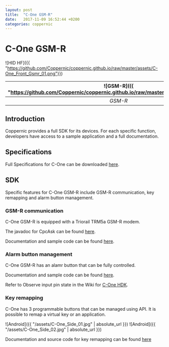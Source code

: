 ```yaml
---
layout: post
title:  "C-One GSM-R"
date:   2017-11-09 16:52:44 +0200
categories: coppernic
---
```


C-One GSM-R
===========
![HID HF]({{ "https://github.com/Coppernic/coppernic.github.io/raw/master/assets/C-One_Front_Gsmr_01.png"}})


| ![GSM-R]({{ "https://github.com/Coppernic/coppernic.github.io/raw/master/assets/gsmr_blue.png"}}) | ![Android]({{ "https://github.com/Coppernic/coppernic.github.io/raw/master/assets/android_blue.png"}}) | ![Android]({{ "https://github.com/Coppernic/coppernic.github.io/raw/master/assets/android_blue.png"}}) | 
|:---:|:---:|:---:|
|*GSM-R*|*Key remapping*| *Alarm button*|

Introduction
------------

Coppernic provides a full SDK for its devices. For each specific function, developers have access to a sample application and a full documentation.

Specifications
--------------

Full Specifications for C-One can be downloaded [here](https://www.coppernic.fr/wp-content/uploads/Documentation/C-one/specification-c-one-fr.pdf).

SDK
---

Specific features for C-One GSM-R include GSM-R communication, key remapping and alarm button management.

 
### GSM-R communication

C-One GSM-R is equipped with a Triorail TRM5a GSM-R modem.

The javadoc for CpcAsk can be found [here](https://github.com/Coppernic/coppernic.github.io/raw/master/assets/CpcAsk-3.0.0-javadoc.jar).

Documentation and sample code can be found [here](https://github.com/Coppernic/GsmRSample).

### Alarm button management

C-One GSM-R has an alamr button that can be fully controlled.

Documentation and sample code can be found [here](https://github.com/Coppernic/CoreSample).

Refer to Observe input pin state in the Wiki for [C-One HDK](https://github.com/Coppernic/CoreSample/wiki/cone).

### Key remapping

C-One has 3 programmable buttons that can be managed using API. It is possible to remap a virtual key or an application.

![Android]({{ "/assets/C-One_Side_01.jpg" | absolute_url }}) ![Android]({{ "/assets/C-One_Side_02.jpg" | absolute_url }})

Documentation and source code for key remapping can be found [here](https://github.com/Coppernic/KeyRemappingSample)


